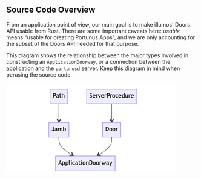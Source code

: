 ## Source Code Overview

From an application point of view, our main goal is to make illumos' Doors API
usable from Rust. There are some important caveats here: *usable* means "usable
for creating Portunus Apps", and we are only accounting for the subset of the
Doors API needed for that purpose.

This diagram shows the relationship between the major types involved in
constructing an `ApplicationDoorway`, or a connection between the application
and the `portunusd` server. Keep this diagram in mind when perusing the source
code.

![Startup and Request Handling](../etc/diagrams/application-doorway.png)
